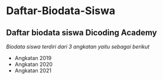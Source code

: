 # Daftar-Biodata-Siswa
Daftar biodata siswa Dicoding Academy
--
*Biodata siswa terdiri dari 3 angkatan yaitu sebagai berikut*
- Angkatan 2019
- Angkatan 2020
- Angkatan 2021
